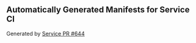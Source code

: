 ## Automatically Generated Manifests for Service CI
Generated by [Service PR #644](https://github.com/trustyai-explainability/trustyai-explainability/pull/644)
